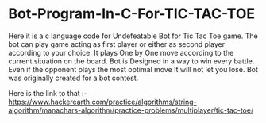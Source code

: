 # Bot-Program-In-C-For-TIC-TAC-TOE

Here it is a c language code for Undefeatable Bot for Tic Tac Toe game. The bot can play game acting as first player or either as second player according to your choice. It plays One by One move according to the current situation on the board. Bot is Designed in a way to win every battle. Even if the opponent plays the most optimal move It will not let you lose. Bot was originally created for a bot contest.

Here is the link to that :- https://www.hackerearth.com/practice/algorithms/string-algorithm/manachars-algorithm/practice-problems/multiplayer/tic-tac-toe/
